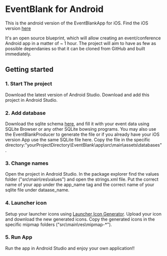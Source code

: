 # EventBlank for Android

This is the android version of the EventBlankApp for iOS. Find the iOS version [here](https://github.com/icanzilb/EventBlankApp)

It's an open source blueprint, which will allow creating an event/conference Android app in a matter of ~ 1 hour. The project will aim to have as few as possible dependanies so that it can be cloned from GitHub and built immediately.

## Getting started

### 1. Start The project
Download the latest version of Android Studio. Download and add this project in Android Studio.

### 2. Add database
Download the sqlite schema [here](https://www.dropbox.com/s/t3wea9u9ye7ad68/EventBlank.eventblank?dl=1), and fill it with your event data using SQLite Browser or any other SQLite bowsing programs.
You may also use the EventBlankProducer to generate the file or if you already have your iOS version App use the same SQLite file here.
Copy the file in the specific directory:"yourProjectDirectory\EventBlank\app\src\main\assets\databases\".

### 3. Change names
Open the project in Android Studio. In the package explorer find the values folder ("src\main\res\values\") and open the strings.xml file. Put the correct name of your app under the app_name tag and the correct name of your sqlite file under dataase_name.

### 4. Launcher icon
Setup your launcher icons using [Launcher Icon Generator](http://romannurik.github.io/AndroidAssetStudio/icons-launcher.html#foreground.space.trim=1&foreground.space.pad=0&foreColor=607d8b%2C0&crop=0&backgroundShape=square&backColor=ffffff%2C100&effects=none). Upload your icon and download the new generated icons. Copy the generated icons in the specific mipmap folders ("src\main\res\mipmap-*"). 

### 5. Run App
Run the app in Android Studio and enjoy your own application!!

